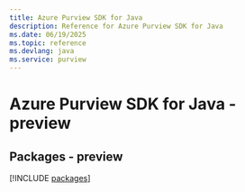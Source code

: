 ```yaml
---
title: Azure Purview SDK for Java
description: Reference for Azure Purview SDK for Java
ms.date: 06/19/2025
ms.topic: reference
ms.devlang: java
ms.service: purview
---
```

# Azure Purview SDK for Java - preview
## Packages - preview
[!INCLUDE [packages](purview-index.md)]